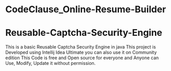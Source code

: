 # CodeClause_Online-Resume-Builder
# Reusable-Captcha-Security-Engine
This is a basic Reusable Captcha Security Engine in java
This project is Developed using Intellij Idea Ultimate you can also use it on Community edition
This Code is free and Open source for everyone and Anyone can Use, Modify, Update it without permission.
